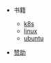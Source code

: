 - 书籍
  - [k8s](operation/k8s.md)
  - [linux](operation/linux.md)
  - [ubuntu](operation/ubuntu.md)

-  [赞助](https://github.com/glshi/donate)